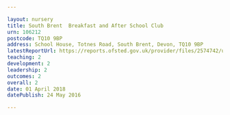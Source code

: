 ```yaml
---

layout: nursery
title: South Brent  Breakfast and After School Club
urn: 106212
postcode: TQ10 9BP
address: School House, Totnes Road, South Brent, Devon, TQ10 9BP
latestReportUrl: https://reports.ofsted.gov.uk/provider/files/2574742/urn/106212.pdf
teaching: 2
development: 2
leadership: 2
outcomes: 2
overall: 2
date: 01 April 2018 
datePublish: 24 May 2016

---
```

